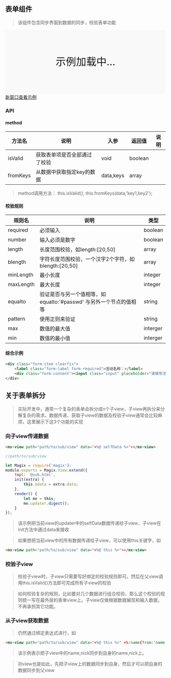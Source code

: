 ## 表单组件
> 该组件包含同步界面到数据的同步，校验表单功能

<div style="position:relative" id="mx_1">
    <iframe src="http://localhost/magix-gallery/test.html#!/mx-form/index?inline=true&id=mx_1" frameborder="no" style="width:100%;height:200px;" scrolling="no"></iframe>
    <div style="position:absolute;width:100%;height:200px;background-color:#f9f9f9;text-align:center;line-height:200px;font-size:32px;top:0;right:0;left:0;bottom:0">示例加载中...</div>
</div>
<a href="https://thx.github.io/magix-gallery/#!/mx-form/index" target="_blank">新窗口查看示例</a>

### API

#### method

| 方法名 | 说明 | 入参 | 返回值 | 说明 |
| -------- | -------- | -------- | -------- | -------- |
| isValid | 获取表单项是否全部通过了校验 | void | boolean | &nbsp; |
| fromKeys | 从数据中获取指定key的数据 | data,keys | array | &nbsp; |

> method调用方法： this.isValid(); this.fromKeys(data,'key1,key2');


#### 校验规则

| 规则名 | 说明 | 类型 |
| -------- | -------- | -------- |
| required | 必须输入 | boolean |
| number | 输入必须是数字 | boolean |
| length | 长度范围校验，如length:[20,50] | array |
| blength | 字符长度范围校验，一个汉字2个字符，如blength:[20,50] | array |
| minLength | 最小长度 | integer |
| maxLength | 最大长度 | integer |
| equalto | 验证是否与另一个值相等，如equalto:'#passwd' 与另外一个节点的值相等 | string |
| pattern | 使用正则来验证 | string |
| max | 数值的最大值 | interger |
| min | 数值的最小值 | interger |

#### 综合示例
```html
<div class="form-item clearfix">
    <label class="form-label form-required">活动名称：</label>
    <div class="form-content"><input class="input" placeholder="请填写活动名称" value="<%:name{required:true,blength:[20,50]}%>" /></div>
</div>
```


## 关于表单拆分

> 实际开发中，通常一个复杂的表单会拆分成n个子view，子view再拆分来分解复杂的需求。数据传递、获取子view的数据及校验子view通常会比较麻烦，这里展示下这3个功能的实现


### 向子view传递数据

```html
<mx-view path="path/to/sub/view" data="<%@ selfData %>"></mx-view>
```

```js
//path/to/sub/view

let Magix = require('magix');
module.exports = Magix.View.extend({
    tmpl: '@sub.html',
    init(extra) {
        this.$data = extra.data;
    },
    render() {
        let me = this;
        me.updater.digest();
    }
});
```

> 该示例把当前view的updater中的selfData数据传递给子view，子view在init方法中通过data来接收



> 如果想把当前view中的所有数据传递给子view，可以使用this关键字，如
```html
<mx-view path="path/to/sub/view" data="<%@ this %>"></mx-view>
```

### 校验子view

> 校验子view时，子view只需要写好绑定的校验规则即可。然后在父view调用this.isValid()方法即可完成所有子view的校验


> 如何校验复杂的规则，比如要对几个数据进行组合校验，那么这个校验的规则统一写在最外层的表单view上。子view仅做根据数据展现和输入数据，不再承担其它功能。


### 从子view获取数据

> 仍然通过绑定表达式进行，如



```html
<mx-view path="path/to/sub/view" data="<%@ this %>" <%:name{from:'name'}%> <%:nick{from:'nick'}%>></div>
```

> 该示例表示把子view中的name,nick同步到自身的name,nick上。

> 孙view也是如此，先把子view上的数据同步到自身，然后才可以把自身的数据同步到父view

